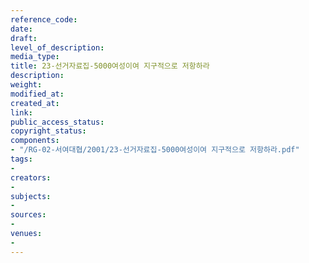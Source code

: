```yaml
---
reference_code: 
date: 
draft: 
level_of_description: 
media_type: 
title: 23-선거자료집-5000여성이여 지구적으로 저항하라
description: 
weight: 
modified_at: 
created_at: 
link: 
public_access_status: 
copyright_status: 
components:
- "/RG-02-서여대협/2001/23-선거자료집-5000여성이여 지구적으로 저항하라.pdf"
tags:
- 
creators:
- 
subjects:
- 
sources:
- 
venues:
- 
---
```

